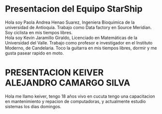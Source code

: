 # Presentacion del Equipo StarShip
Hola soy Paola Andrea Henao Suarez, Ingeniera Bioquimica de la universidad de Antioquia. Trabajo como Data factory en Source Meridian. Soy ciclista en mis tiempos 
libres.
<br> Hola soy Kevin Jaramillo Giraldo, Licenciado en Matemáticas de la Universidad del Valle. Trabajo como profesor e investigador en el Instituto Moderno, de Candelaria. Toco la guitarra en mis tiempos libres, dormir y me gusta pasear rapido en moto.


# PRESENTACION KEIVER ALEJANDRO CAMARGO SILVA

Hola me llamo keiver, tengo 18 años vivo en cucuta tengo una capacitacion en mantenimiento y repacion de computadoras, y actualmente estudio sistemas los dias domingos.

